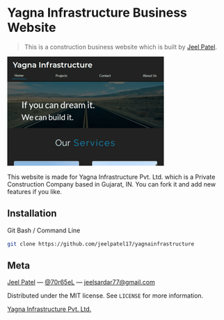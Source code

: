 # Yagna Infrastructure Business Website
> This is a construction business website which is built by [Jeel Patel](https://github.com/jeelpatel17).

![](yagna-infrastructure.png)

This website is made for Yagna Infrastructure Pvt. Ltd. which is a Private Construction Company based in Gujarat, IN.
You can fork it and add new features if you like.

## Installation

Git Bash / Command Line

```sh
git clone https://github.com/jeelpatel17/yagnainfrastructure
```

## Meta

[Jeel Patel](https://jeelpatel.ml) — [@70r65eL](https://twitter.com/dbader_org) — jeelsardar77@gmail.com

Distributed under the MIT license. See ``LICENSE`` for more information.

[Yagna Infrastructure Pvt. Ltd.](https://jeelpatel17.github.io/yagnainfrastructure)